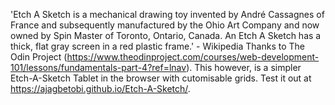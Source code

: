 'Etch A Sketch is a mechanical drawing toy invented by André Cassagnes of France and subsequently manufactured by the Ohio Art Company and now owned by Spin Master of Toronto, Ontario, Canada. An Etch A Sketch has a thick, flat gray screen in a red plastic frame.' - Wikipedia
Thanks to The Odin Project (https://www.theodinproject.com/courses/web-development-101/lessons/fundamentals-part-4?ref=lnav).
This however, is a simpler Etch-A-Sketch Tablet in the browser with cutomisable grids. Test it out at https://ajagbetobi.github.io/Etch-A-Sketch/.
